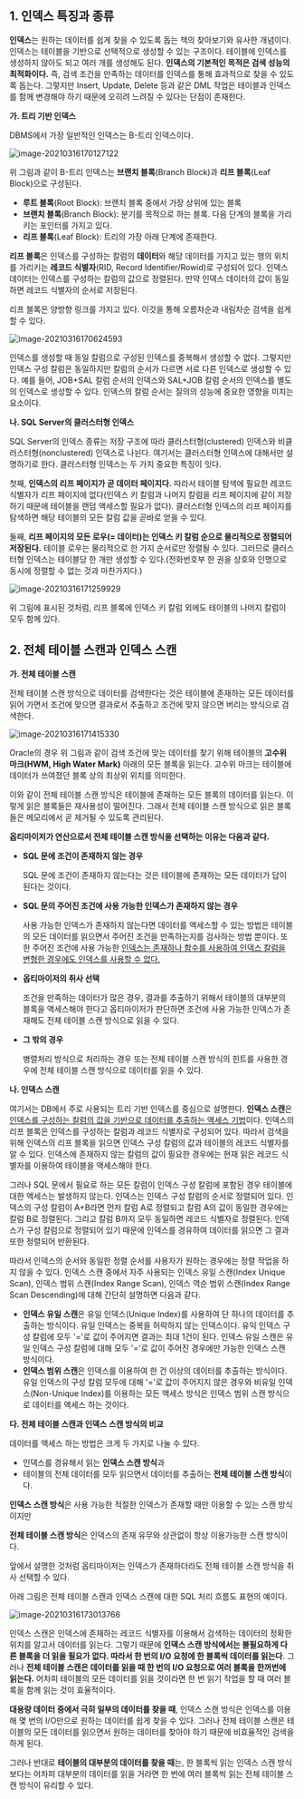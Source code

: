 ## 1. 인덱스 특징과 종류

**인덱스**는 원하는 데이터를 쉽게 찾을 수 있도록 돕는 책의 찾아보기와 유사한 개념이다. 인덱스는 테이블을 기반으로 선택적으로 생성할 수 있는 구조이다. 테이블에 인덱스를 생성하지 않아도 되고 여러 개를 생성해도 된다. **인덱스의 기본적인 목적은 검색 성능의 최적화이다.** 즉, 검색 조건을 만족하는 데이터를 인덱스를 통해 효과적으로 찾을 수 있도록 돕는다. 그렇지만 Insert, Update, Delete 등과 같은 DML 작업은 테이블과 인덱스를 함께 변경해야 하기 때문에 오히려 느려질 수 있다는 단점이 존재한다.





**가. 트리 기반 인덱스**

DBMS에서 가장 일반적인 인덱스는 B-트리 인덱스이다.

![image-20210316170127122](C:\Users\user\AppData\Roaming\Typora\typora-user-images\image-20210316170127122.png)

위 그림과 같이 B-트리 인덱스는 **브랜치 블록**(Branch Block)과 **리프 블록**(Leaf Block)으로 구성된다. 

- **루트 블록**(Root Block): 브랜치 블록 중에서 가장 상위에 있는 블록
- **브랜치 블록**(Branch Block): 분기를 목적으로 하는 블록. 다음 단계의 블록을 가리키는 포인터를 가지고 있다.
- **리프 블록**(Leaf Block): 트리의 가장 아래 단계에 존재한다.



**리프 블록**은 인덱스를 구성하는 칼럼의 **데이터**와 해당 데이터를 가지고 있는 행의 위치를 가리키는 **레코드 식별자**(RID, Record Identifier/Rowid)로 구성되어 있다. 인덱스 데이터는 인덱스를 구성하는 칼럼의 값으로 정렬된다. 만약 인덱스 데이터의 값이 동일하면 레코드 식별자의 순서로 저장된다.

리프 블록은 양방향 링크를 가지고 있다. 이것을 통해 오름차순과 내림차순 검색을 쉽게 할 수 있다. 



![image-20210316170624593](C:\Users\user\AppData\Roaming\Typora\typora-user-images\image-20210316170624593.png)

인덱스를 생성할 때 동일 칼럼으로 구성된 인덱스를 중복해서 생성할 수 없다. 그렇지만 인덱스 구성 칼럼은 동일하지만 칼럼의 순서가 다르면 서로 다른 인덱스로 생성할 수 있다. 예를 들어, JOB+SAL 칼럼 순서의 인덱스와 SAL+JOB 칼럼 순서의 인덱스를 별도의 인덱스로 생성할 수 있다. 인덱스의 칼럼 순서는 질의의 성능에 중요한 영향을 미치는 요소이다.





**나. SQL Server의 클러스터형 인덱스**

SQL Server의 인덱스 종류는 저장 구조에 따라 클러스터형(clustered) 인덱스와 비클러스터형(nonclustered) 인덱스로 나뉜다. 여기서는 클러스터형 인덱스에 대해서만 설명하기로 한다. 클러스터형 인덱스는 두 가지 중요한 특징이 잇다.



첫째, **인덱스의 리프 페이지가 곧 데이터 페이지다.** 따라서 테이블 탐색에 필요한 레코드 식별자가 리프 페이지에 없다(인덱스 키 칼럼과 나머지 칼럼을 리프 페이지에 같이 저장하기 때문에 테이블을 랜덤 액세스할 필요가 없다). 클러스터형 인덱스의 리프 페이지를 탐색하면 해당 테이블의 모든 칼럼 값을 곧바로 얻을 수 있다.

둘째, **리프 페이지의 모든 로우(= 데이터)는 인덱스 키 칼럼 순으로 물리적으로 정렬되어 저장된다.** 테이블 로우는 물리적으로 한 가지 순서로만 정렬될 수 있다. 그러므로 클러스터형 인덱스는 테이블당 한 개만 생성할 수 있다.(전화번호부 한 권을 상호와 인명으로 동시에 정렬할 수 없는 것과 마찬가지다.)



![image-20210316171259929](C:\Users\user\AppData\Roaming\Typora\typora-user-images\image-20210316171259929.png)

위 그림에 표시된 것처럼, 리프 블록에 인덱스 키 칼럼 외에도 테이블의 나머지 칼럼이 모두 함께 있다.







## 2. 전체 테이블 스캔과 인덱스 스캔

**가. 전체 테이블 스캔**

전체 테이블 스캔 방식으로 데이터를 검색한다는 것은 테이블에 존재하는 모든 데이터를 읽어 가면서 조건에 맞으면 결과로서 추출하고 조건에 맞지 않으면 버리는 방식으로 검색한다.



![image-20210316171415330](C:\Users\user\AppData\Roaming\Typora\typora-user-images\image-20210316171415330.png)

Oracle의 경우 위 그림과 같이 검색 조건에 맞는 데이터를 찾기 위해 테이블의 **고수위 마크(HWM, High Water Mark)** 아래의 모든 블록을 읽는다. 고수위 마크는 테이블에 데이터가 쓰여졌던 블록 상의 최상위 위치를 의미한다.

이와 같이 전체 테이블 스캔 방식은 테이블에 존재하는 모든 블록의 데이터를 읽는다. 이렇게 읽은 블록들은 재사용성이 떨어진다. 그래서 전체 테이블 스캔 방식으로 읽은 블록들은 메모리에서 곧 제거될 수 있도록 관리된다.



**옵티마이저가 연산으로서 전체 테이블 스캔 방식을 선택하는 이유는 다음과 같다.**



- **SQL 문에 조건이 존재하지 않는 경우**

  SQL 문에 조건이 존재하지 않는다는 것은 테이블에 존재하는 모든 데이터가 답이 된다는 것이다.

- **SQL 문의 주어진 조건에 사용 가능한 인덱스가 존재하지 않는 경우**

  사용 가능한 인덱스가 존재하지 않는다면 데이터를 액세스할 수 있는 방법은 테이블의 모든 데이터를 읽으면서 주어진 조건을 만족하는지를 검사하는 방법 뿐이다. 또한 주어진 조건에 사용 가능한 <u>인덱스는 존재하나 함수를 사용하여 인덱스 칼럼을 변형한 경우에도 인덱스를 사용할 수 없다.</u>

- **옵티마이저의 취사 선택**

  조건을 만족하는 데이터가 많은 경우, 결과를 추출하기 위해서 테이블의 대부분의 블록을 액세스해야 한다고 옵티마이저가 판단하면 조건에 사용 가능한 인덱스가 존재해도 전체 테이블 스캔 방식으로 읽을 수 있다.

- **그 밖의 경우**

  병렬처리 방식으로 처리하는 경우 또는 전체 테이블 스캔 방식의 힌트를 사용한 경우에 전체 테이블 스캔 방식으로 데이터를 읽을 수 있다.



**나. 인덱스 스캔**

여기서는 DB에서 주로 사용되는 트리 기반 인덱스를 중심으로 설명한다. **인덱스 스캔**은 <u>인덱스를 구성하는 칼럼의 값을 기반으로 데이터를 추출하는 액세스 기법</u>이다. 인덱스의 리프 블록은 인덱스를 구성하는 칼럼과 레코드 식별자로 구성되어 있다. 따라서 검색을 위해 인덱스의 리프 블록을 읽으면 인덱스 구성 칼럼의 값과 테이블의 레코드 식별자를 알 수 있다. 인덱스에 존재하지 않는 칼럼의 값이 필요한 경우에는 현재 읽은 레코드 식별자를 이용하여 테이블을 액세스해야 한다.

그러나 SQL 문에서 필요로 하는 모든 칼럼이 인덱스 구성 칼럼에 포함된 경우 테이블에 대한 액세스는 발생하지 않는다. 인덱스는 인덱스 구성 칼럼의 순서로 정렬되어 있다. 인덱스의 구성 칼럼이 A+B라면 먼저 칼럼 A로 정렬되고 칼럼 A의 값이 동일한 경우에는 칼럼 B로 정렬된다. 그리고 칼럼 B까지 모두 동일하면 레코드 식별자로 정렬된다. 인덱스가 구성 칼럼으로 정렬되어 있기 때문에 인덱스를 경유하여 데이터를 읽으면 그 결과 또한 정렬되어 반환된다.

따라서 인덱스의 순서와 동일한 정렬 순서를 사용자가 원하는 경우에는 정렬 작업을 하지 않을 수 있다. 인덱스 스캔 중에서 자주 사용되는 인덱스 유일 스캔(Index Unique Scan), 인덱스 범위 스캔(Index Range Scan), 인덱스 역순 범위 스캔(Index Range Scan Descending)에 대해 간단히 설명하면 다음과 같다.

- **인덱스 유일 스캔**은 유일 인덱스(Unique Index)를 사용하여 단 하나의 데이터를 추출하는 방식이다. 유일 인덱스는 중복을 허락하지 않는 인덱스이다. 유익 인덱스 구성 칼럼에 모두 '='로 값이 주어지면 결과는 최대 1건이 된다. 인덱스 유일 스캔은 유일 인덱스 구성 칼럼에 대해 모두 '='로 값이 주어진 경우에만 가능한 인덱스 스캔 방식이다.
- **인덱스 범위 스캔**은 인덱스를 이용하여 한 건 이상의 데이터를 추출하는 방식이다. 유일 인덱스의 구성 칼럼 모두에 대해 '='로 값이 주어지지 않은 경우와 비유일 인덱스(Non-Unique Index)를 이용하는 모든 액세스 방식은 인덱스 범위 스캔 방식으로 데이터를 액세스 하는 것이다.



**다. 전체 테이블 스캔과 인덱스 스캔 방식의 비교**



데이터를 액세스 하는 방법은 크게 두 가지로 나눌 수 있다. 

- 인덱스를 경유해서 읽는 **인덱스 스캔 방식**과
- 테이블의 전체 데이터를 모두 읽으면서 데이터를 추출하는 **전체 테이블 스캔 방식**이다.



**인덱스 스캔 방식**은 사용 가능한 적절한 인덱스가 존재할 때만 이용할 수 있는 스캔 방식이지만

**전체 테이블 스캔 방식**은 인덱스의 존재 유무와 상관없이 항상 이용가능한 스캔 방식이다.

앞에서 설명한 것처럼 옵티마이저는 인덱스가 존재하더라도 전체 테이블 스캔 방식을 취사 선택할 수 있다.



아래 그림은 전체 테이블 스캔과 인덱스 스캔에 대한 SQL 처리 흐름도 표현의 예이다.



![image-20210316173013766](C:\Users\user\AppData\Roaming\Typora\typora-user-images\image-20210316173013766.png)



인덱스 스캔은 인덱스에 존재하는 레코드 식별자를 이용해서 검색하는 데이터의 정확한 위치를 알고서 데이터를 읽는다. 그렇기 때문에 **인덱스 스캔 방식에서는 불필요하게 다른 블록을 더 읽을 필요가 없다. 따라서 한 번의 I/O 요청에 한 블록씩 데이터를 읽는다**. 그러나 **전체 테이블 스캔은 데이터를 읽을 때 한 번의 I/O 요청으로 여러 블록을 한꺼번에 읽는다.** 어차피 테이블의 모든 데이터를 읽을 것이라면 한 번 읽기 작업을 할 때 여러 블록을 함께 읽는 것이 효율적이다.



**대용량 데이터 중에서 극히 일부의 데이터를 찾을 때**, 인덱스 스캔 방식은 인덱스를 이용해 몇 번의 I/O만으로 원하는 데이터를 쉽게 찾을 수 있다. 그러나 전체 테이블 스캔은 테이블의 모든 데이터를 읽으면서 원하는 데이터를 찾아야 하기 때문에 비효율적인 검색을 하게 된다. 

그러나 반대로 **테이블의 대부분의 데이터를 찾을 때**는, 한 블록씩 읽는 인덱스 스캔 방식보다는 어차피 대부분의 데이터를 읽을 거라면 한 번에 여러 블록씩 읽는 전체 테이블 스캔 방식이 유리할 수 있다.

